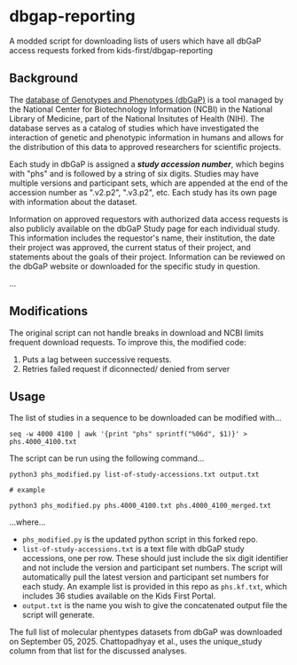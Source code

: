 # dbgap-reporting
A modded script for downloading lists of users which have all dbGaP access requests forked from kids-first/dbgap-reporting

## Background
The [database of Genotypes and Phenotypes (dbGaP)](https://www.ncbi.nlm.nih.gov/gap/) is a tool managed by the National Center for Biotechnology Information (NCBI) in the National Library of Medicine, part of the National Insitutes of Health (NIH). The database serves as a catalog of studies which have investigated the interaction of genetic and phenotypic information in humans and allows for the distribution of this data to approved researchers for scientific projects.

Each study in dbGaP is assigned a **_study accession number_**, which begins with "phs" and is followed by a string of six digits. Studies may have multiple versions and participant sets, which are appended at the end of the accession number as ".v2.p2", ".v3.p2", etc. Each study has its own page with information about the dataset.

Information on approved requestors with authorized data access requests is also publicly available on the dbGaP Study page for each individual study. This information includes the requestor's name, their institution, the date their project was approved, the current status of their project, and statements about the goals of their project. Information can be reviewed on the dbGaP website or downloaded for the specific study in question.

... 

## Modifications
The original script can not handle breaks in download and NCBI limits frequent download requests. To improve this, the modified code:
1. Puts a lag between successive requests.
2. Retries failed request if diconnected/ denied from server

## Usage
The list of studies in a sequence to be downloaded can be modified with...
```
seq -w 4000 4100 | awk '{print "phs" sprintf("%06d", $1)}' > phs.4000_4100.txt
```

The script can be run using the following command...
```
python3 phs_modified.py list-of-study-accessions.txt output.txt

# example

python3 phs_modified.py phs.4000_4100.txt phs.4000_4100_merged.txt
```
...where...
- `phs_modified.py` is the updated python script in this forked repo.
- `list-of-study-accessions.txt` is a text file with dbGaP study accessions, one per row. These should just include the six digit identifier and not include the version and participant set numbers. The script will automatically pull the latest version and participant set numbers for each study. An example list is provided in this repo as `phs.kf.txt`, which includes 36 studies available on the Kids First Portal.
- `output.txt` is the name you wish to give the concatenated output file the script will generate.

The full list of molecular phentypes datasets from dbGaP was downloaded on September 05, 2025.
Chattopadhyay et al., uses the unique_study column from that list for the discussed analyses.
